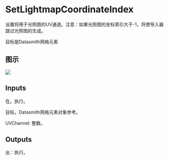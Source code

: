 # SetLightmapCoordinateIndex

设置将用于光照图的UV通道。注意：如果光照图的坐标索引大于-1，将使导入器跳过光照图的生成。

目标是Datasmith网格元素

## 图示

![]($-20221218-18385345.png)

## Inputs

在。执行。

目标。Datasmith网格元素对象参考。

UVChannel: 整数。  

## Outputs

出：执行。
